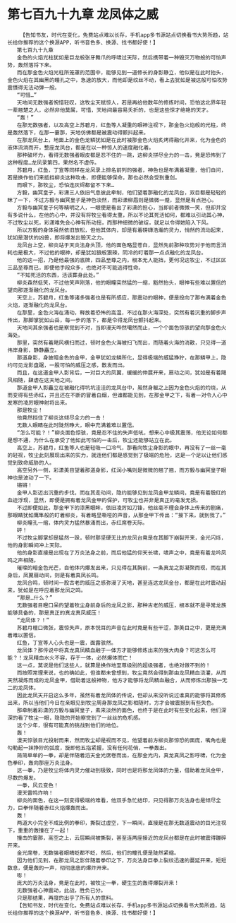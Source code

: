 # 第七百九十九章 龙凤体之威
        【告知书友，时代在变化，免费站点难以长存，手机app多书源站点切换看书大势所趋，站长给你推荐的这个换源APP，听书音色多、换源、找书都好使！】
       第七百九十九章
       金色的火焰光柱犹如是巨龙般张牙舞爪的呼啸过天际，然后携带着一种毁灭万物般的可怕声势，轰然落将下来。
       而在那金色火焰光柱所笼罩的范围中，能够见到一道修长的身影静立，他似是在此时抬头，金色火焰在其幽黑的瞳孔之中，急速的放大，而他却是纹丝不动，看上去犹如是被这般可怕攻势震慑得无法动弹一般。
       “可惜…”
       天地间无数强者惋惜轻叹，这牧尘天赋惊人，若是再给他数年的修炼时间，恐怕这北界年轻一辈翘楚之人，必然非他莫属，可惜，天地间最容易夭折的，也是这些惊才绝艳的天才。
       “轰！”
       在那无数强者，以及高空上苏碧月，红鱼等人凝重的眼神注视下，那金色火焰般的光柱，终是轰然落下，在那一霎那，天地仿佛都是被震动得颤抖起来。
       在那龙凤台上，地面上的金色龙鳞犹如是在此时被那金色火焰炙烤得融化开来，化为金色的液体流淌而开，整座龙凤台，都是在以一种惊人的速度融化着。
       那种破坏力，看得无数强者眼皮都是忍不住的一跳，这柳炎拼尽全力的一击，竟是恐怖到了这种程度…龙凤录第四，果然名不虚传。
       苏碧月，红鱼，丁宣等同样在龙凤录上排名前列的强者，神色也是布满着凝重，他们自问，若是换作他们来抵挡柳炎这种攻击，即便能够保命，那也必然会受到重创。
       而眼下，那牧尘，恐怕连灰烬都留不下来…
       方毅，幽冥皇子，彩潇三人依旧气息彼此牵制，他们望着那融化的龙凤台，双目都是轻轻的眯了一下，不过方毅与幽冥皇子是神色淡然，而彩潇柳眉则是微微一蹙，显然是有点担心。
       方毅与幽冥皇子何等精明之人，一眼便是看出了彩潇的担心，当即前者微微一笑，但却并没有多说什么，在他的心中，并没有将牧尘看得太重，所以不论其死活如何，都难以引动其心神，不过牧尘以死，彩潇难免会心神有所动摇，而那种细微的破绽，就足以令得她陷入下风。
       所以方毅的身体虽然依旧放松，但他其体内，却是有着磅礴浩瀚的灵力，悄然的流动起来，犹如是潜伏的凶兽，即将爆发出毁灭之力。
       龙凤台上空，柳炎站于天炎法身头顶，他的面色略显苍白，显然先前那种攻势对于他而言消耗也是极大，不过他的眼神，却是犹如狼般狠辣，阴冷的盯着那一点点融化的龙凤台。
       他的这一招，乃是他最强的底牌，四品至尊之内，根本无人能挡，更何况这牧尘，不过区区三品至尊而已，即便他手段众多，也绝对不可能逃得性命。
       “不知死活的东西，活该葬身此处。”
       柳炎森然低笑，不过他笑声刚落，他的眼瞳突然猛的一缩，豁然抬头，眼神有些难以置信的望向那逐渐融化的龙凤台。
       天空上，苏碧月，红鱼等诸多强者也是有所感应，那震动的眼神，便是投向了那布满着金色火焰，逐渐融化的龙凤台。
       在那里，金色火海在涌动，释放着恐怖的高温，不过在那火海深处，突然有着沉重的脚步声传出，那脚掌犹如山岳，每一步的落下，都是令得龙凤台颤抖起来。
       天地间其余强者也是察觉到不对，当即漫天哗然噶然而止，一个个面色惊骇的望向那金色火海处。
       那里，突然有着飓风横扫而过，顿时金色火海被扫飞而出，而随着火海的消散，只见得一道伟岸身影，静静矗立。
       那道身影，身披暗金色的金甲，金甲犹如龙鳞所化，显得极端的威猛狰狞，在那鳞甲上，隐约可见龙影盘踞，一股可怕的威压之感，散发而出。
       而且，在这道金甲人影背后，一对巨大的凤翼，缓缓的伸展开来，扇动之间，犹如是有着飓风相随，肆虐在这天地之间。
       那道金甲人影矗立在被融化得坑坑洼洼的龙凤台中，虽然身躯之上因为金色火焰的灼烧，从而变得有些赤红，并且还在不断的冒着白烟，但谁都能见到，在那金甲之下，有着一对令人心中发寒的凌厉眼神射将出来。
       那是牧尘！
       他竟然挡住了柳炎这倾尽全力的一击！
       无数人眼睛在此时陡然睁大，眼中充满着难以置信。
       “怎么可能？！”柳炎面色惊骇，竟是忍不住的失声低吼，想来心中极其震荡，他无论如何都是想不通，为什么在承受了他如此可怕的一击后，牧尘还能够站立在此。
       高空上，苏碧月，红鱼等人也是轻吸一口冷气，那看向牧尘身影的眼中，再没有了一丝一毫的轻视，牧尘此刻展现出来的实力，就连他们都是感觉到了极端的危险，这是一个足以让他们感觉到致命威胁的人。
       高空另外一侧，彩潇美目望着那道身影，红润小嘴则是微微的翘了翘，而方毅与幽冥皇子眼神也是波动了一下。
       锵锵！
       金甲人影迈出沉重的步伐，而在其走动间，隐约能够见到龙凤金甲龙鳞间，竟是有着殷红的血迹浮现，显然，即便是拥有着龙凤金甲的保护，可牧尘也并非是真正的毫发无损。
       不过即便如此，那金甲下的漆黑眼眸，依旧凌厉如刀锋，他丝毫不理会身体上传来的剧痛，那眼睛犹如鹰隼般的盯着柳炎，有着略显嘶哑的声音，从那金甲下传出：“接下来，就到我了。”
       柳炎瞳孔一缩，体内灵力猛然暴涌而出，赤红席卷天际。
       砰！
       不过牧尘脚掌却是猛然一跺，顿时那坚硬无比的龙凤台竟是在其脚下崩裂开来，金光闪烁，他的身影瞬间冲上天际。
       他的身影直接是出现在了万炎法身之前，而后他猛的仰天长啸，啸声之中，竟是有着龙吟凤鸣之声相随。
       璀璨的暗金色光芒，自他体内爆发出来，只见得在其胸前，一条真龙之影凝聚而现，而在其身后，凤翼扇动间，则是有着真凤长鸣。
       龙凤合鸣，顿时间一股古老的威压之感弥漫了天地，甚至连这龙凤金台，都是在此时震动起来，犹如是在呼应着那龙凤之鸣。
       “那是…什么？”
       无数强者目瞪口呆的望着牧尘身前身后的龙凤之影，那种古老的威压，根本就不是寻常龙族能够具备的，那是真正的真龙真凤威压！
       “龙凤体？！”
       苏碧月檀口微张，震惊失声，原本悦耳的声音在此时竟是有些干涩，那美目之中，更是充满着难以置信。
       红鱼，丁宣等人心头也是一震，面露骇然。
       龙凤体？那传说中将真龙真凤精血融于一体方才能够修炼出来的强大肉身？可这怎么可能？！龙凤精血水火不容，存于一体，必然爆体而亡！
       这一点，莫说是他们这些人，就算是换作地至尊级别的超级强者，也绝对做不到的！
       而按照常理来说，也的确如此，但谁都未曾想到，牧尘竟然会得到那由龙凤精血浇灌，从而天然凝炼而成的龙凤金甲，借助着这般神物，他方才能够将龙凤精血融合，从而修炼出那独一无二的龙凤体。
       因此龙凤天开启这么多年，虽然有着龙凤体的传说，但却从来没听说过谁真的能够将其修炼出来，所以当他们今日在亲眼见到牧尘周身那龙凤之影相随时，方才会被震撼到有些失色。
       那牵制着彩潇的方毅与幽冥皇子，素来淡然的面色，也终于是在此时有些变化起来，他们深深的看了牧尘一眼，隐隐的开始察觉到了一丝丝的危机感。
       这个少年，很有可能真的挑战到他们的地位。
       轰！
       漫天惊骇目光投射而来，然而牧尘却是视而不见，他望着前方柳炎那惊恐的面庞，嘴角也是勾勒起一抹狰狞的弧度，旋即他五指紧握，没有任何花俏，一拳轰出。
       简简单单的一拳，却是伴随着滔天金光席卷而出，在那金光内，真龙真凤之影呼啸，化为金色拳印，轰向那座万炎法身。
       这一拳，乃是牧尘将体内灵力催动到极致，同时也是将那龙凤体的力量，借助着龙凤金甲，尽数的爆发。
       一拳，风云变色！
       漫天雷鸣炸响！
       柳炎的面色，在这一刻变得极端的难看，他双手急忙结印，只见得那万炎法身也是倾尽全力，巨拳伴随着赤红火焰爆轰而出。
       轰！
       两道大小完全不成比例的拳印，撕裂过虚空，下一瞬间，直接是在那无数道震动的目光注视下，重重的轰撞在了一起！
       撞击的霎那，高空之上，云层瞬间被撕裂，甚至连两座接近的龙凤台都是在此时被震得蹦碎开来。
       金光席卷，无数强者眼睛眨都不眨，然后，他们的瞳孔便是陡然紧缩。
       因为他们见到，在那龙凤之影伴随着拳印之下，万炎法身巨拳上裂纹迅速的蔓延开来，短短数息，便是轰的一声，彻彻底底的爆炸开来。
       嘭！
       庞大的万炎法身，竟是在此时，被牧尘一拳，硬生生的轰得爆裂开来！
       无数强者心神震动，此战，胜负已分。
       只是那结果，再度的出乎了所有人的意料。
       【告知书友，时代在变化，免费站点难以长存，手机app多书源站点切换看书大势所趋，站长给你推荐的这个换源APP，听书音色多、换源、找书都好使！】